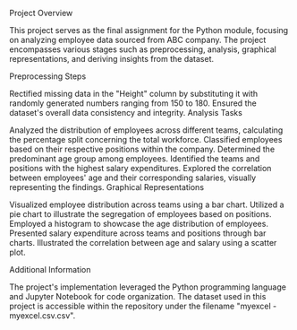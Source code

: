 Project Overview

This project serves as the final assignment for the Python module, focusing on analyzing employee data sourced from ABC company. The project encompasses various stages such as preprocessing, analysis, graphical representations, and deriving insights from the dataset.

Preprocessing Steps

Rectified missing data in the "Height" column by substituting it with randomly generated numbers ranging from 150 to 180.
Ensured the dataset's overall data consistency and integrity.
Analysis Tasks

Analyzed the distribution of employees across different teams, calculating the percentage split concerning the total workforce.
Classified employees based on their respective positions within the company.
Determined the predominant age group among employees.
Identified the teams and positions with the highest salary expenditures.
Explored the correlation between employees' age and their corresponding salaries, visually representing the findings.
Graphical Representations

Visualized employee distribution across teams using a bar chart.
Utilized a pie chart to illustrate the segregation of employees based on positions.
Employed a histogram to showcase the age distribution of employees.
Presented salary expenditure across teams and positions through bar charts.
Illustrated the correlation between age and salary using a scatter plot.

Additional Information

The project's implementation leveraged the Python programming language and Jupyter Notebook for code organization.
The dataset used in this project is accessible within the repository under the filename "myexcel - myexcel.csv.csv".
